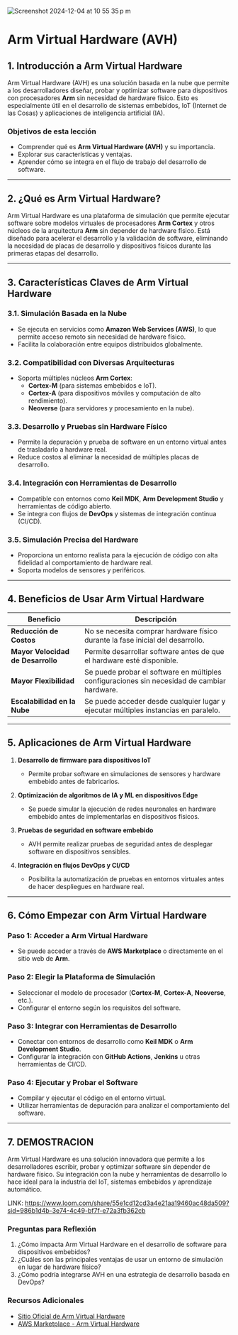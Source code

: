 
![Screenshot 2024-12-04 at 10 55 35 p m](https://github.com/user-attachments/assets/7afb8e65-a73e-4ccf-9dea-cd35f11636cc)

# **Arm Virtual Hardware (AVH)**

## **1. Introducción a Arm Virtual Hardware**
Arm Virtual Hardware (AVH) es una solución basada en la nube que permite a los desarrolladores diseñar, probar y optimizar software para dispositivos con procesadores **Arm** sin necesidad de hardware físico. Esto es especialmente útil en el desarrollo de sistemas embebidos, IoT (Internet de las Cosas) y aplicaciones de inteligencia artificial (IA).

### **Objetivos de esta lección**
- Comprender qué es **Arm Virtual Hardware (AVH)** y su importancia.
- Explorar sus características y ventajas.
- Aprender cómo se integra en el flujo de trabajo del desarrollo de software.

---

## **2. ¿Qué es Arm Virtual Hardware?**
Arm Virtual Hardware es una plataforma de simulación que permite ejecutar software sobre modelos virtuales de procesadores **Arm Cortex** y otros núcleos de la arquitectura **Arm** sin depender de hardware físico. Está diseñado para acelerar el desarrollo y la validación de software, eliminando la necesidad de placas de desarrollo y dispositivos físicos durante las primeras etapas del desarrollo.

---

## **3. Características Claves de Arm Virtual Hardware**
### **3.1. Simulación Basada en la Nube**
- Se ejecuta en servicios como **Amazon Web Services (AWS)**, lo que permite acceso remoto sin necesidad de hardware físico.
- Facilita la colaboración entre equipos distribuidos globalmente.

### **3.2. Compatibilidad con Diversas Arquitecturas**
- Soporta múltiples núcleos **Arm Cortex**:
  - **Cortex-M** (para sistemas embebidos e IoT).
  - **Cortex-A** (para dispositivos móviles y computación de alto rendimiento).
  - **Neoverse** (para servidores y procesamiento en la nube).

### **3.3. Desarrollo y Pruebas sin Hardware Físico**
- Permite la depuración y prueba de software en un entorno virtual antes de trasladarlo a hardware real.
- Reduce costos al eliminar la necesidad de múltiples placas de desarrollo.

### **3.4. Integración con Herramientas de Desarrollo**
- Compatible con entornos como **Keil MDK**, **Arm Development Studio** y herramientas de código abierto.
- Se integra con flujos de **DevOps** y sistemas de integración continua (CI/CD).

### **3.5. Simulación Precisa del Hardware**
- Proporciona un entorno realista para la ejecución de código con alta fidelidad al comportamiento de hardware real.
- Soporta modelos de sensores y periféricos.

---

## **4. Beneficios de Usar Arm Virtual Hardware**
| Beneficio | Descripción |
|-----------|------------|
| **Reducción de Costos** | No se necesita comprar hardware físico durante la fase inicial del desarrollo. |
| **Mayor Velocidad de Desarrollo** | Permite desarrollar software antes de que el hardware esté disponible. |
| **Mayor Flexibilidad** | Se puede probar el software en múltiples configuraciones sin necesidad de cambiar hardware. |
| **Escalabilidad en la Nube** | Se puede acceder desde cualquier lugar y ejecutar múltiples instancias en paralelo. |

---

## **5. Aplicaciones de Arm Virtual Hardware**
1. **Desarrollo de firmware para dispositivos IoT**  
   - Permite probar software en simulaciones de sensores y hardware embebido antes de fabricarlos.

2. **Optimización de algoritmos de IA y ML en dispositivos Edge**  
   - Se puede simular la ejecución de redes neuronales en hardware embebido antes de implementarlas en dispositivos físicos.

3. **Pruebas de seguridad en software embebido**  
   - AVH permite realizar pruebas de seguridad antes de desplegar software en dispositivos sensibles.

4. **Integración en flujos DevOps y CI/CD**  
   - Posibilita la automatización de pruebas en entornos virtuales antes de hacer despliegues en hardware real.

---

## **6. Cómo Empezar con Arm Virtual Hardware**
### **Paso 1: Acceder a Arm Virtual Hardware**
- Se puede acceder a través de **AWS Marketplace** o directamente en el sitio web de **Arm**.

### **Paso 2: Elegir la Plataforma de Simulación**
- Seleccionar el modelo de procesador (**Cortex-M**, **Cortex-A**, **Neoverse**, etc.).
- Configurar el entorno según los requisitos del software.

### **Paso 3: Integrar con Herramientas de Desarrollo**
- Conectar con entornos de desarrollo como **Keil MDK** o **Arm Development Studio**.
- Configurar la integración con **GitHub Actions**, **Jenkins** u otras herramientas de CI/CD.

### **Paso 4: Ejecutar y Probar el Software**
- Compilar y ejecutar el código en el entorno virtual.
- Utilizar herramientas de depuración para analizar el comportamiento del software.

---

## **7. DEMOSTRACION**
Arm Virtual Hardware es una solución innovadora que permite a los desarrolladores escribir, probar y optimizar software sin depender de hardware físico. Su integración con la nube y herramientas de desarrollo lo hace ideal para la industria del IoT, sistemas embebidos y aprendizaje automático.

LINK: https://www.loom.com/share/55e1cd12cd3a4e21aa19460ac48da509?sid=986b1d4b-3e74-4c49-bf7f-e72a3fb362cb

### **Preguntas para Reflexión**
1. ¿Cómo impacta Arm Virtual Hardware en el desarrollo de software para dispositivos embebidos?
2. ¿Cuáles son las principales ventajas de usar un entorno de simulación en lugar de hardware físico?
3. ¿Cómo podría integrarse AVH en una estrategia de desarrollo basada en DevOps?

### **Recursos Adicionales**
- [Sitio Oficial de Arm Virtual Hardware](https://www.arm.com)
- [AWS Marketplace - Arm Virtual Hardware](https://aws.amazon.com/marketplace)

